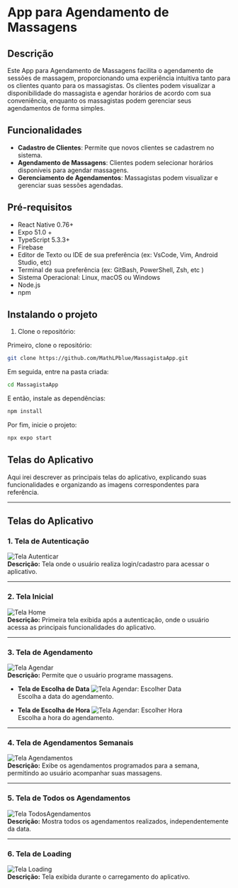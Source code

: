 # App para Agendamento de Massagens

## Descrição

Este App para Agendamento de Massagens facilita o agendamento de sessões de massagem, proporcionando uma experiência intuitiva tanto para os clientes quanto para os massagistas. Os clientes podem visualizar a disponibilidade do massagista e agendar horários de acordo com sua conveniência, enquanto os massagistas podem gerenciar seus agendamentos de forma simples.

## Funcionalidades

- **Cadastro de Clientes**: Permite que novos clientes se cadastrem no sistema.
- **Agendamento de Massagens**: Clientes podem selecionar horários disponíveis para agendar massagens.
- **Gerenciamento de Agendamentos**: Massagistas podem visualizar e gerenciar suas sessões agendadas.  

## Pré-requisitos 

- React Native 0.76+
- Expo 51.0 +
- TypeScript 5.3.3+
- Firebase
- Editor de Texto ou IDE de sua preferência (ex: VsCode, Vim, Android Studio, etc)
- Terminal de sua preferência (ex: GitBash, PowerShell, Zsh, etc )
- Sistema Operacional: Linux, macOS ou Windows
- Node.js
- npm

## Instalando o projeto
1. Clone o repositório:

Primeiro, clone o repositório:
```bash
git clone https://github.com/MathLPblue/MassagistaApp.git
```
Em seguida, entre na pasta criada:
```bash
cd MassagistaApp
```
E então, instale as dependências:
```bash
npm install
```
Por fim, inicie o projeto:
```bash
npx expo start
```

## Telas do Aplicativo

Aqui irei descrever as principais telas do aplicativo, explicando suas funcionalidades e organizando as imagens correspondentes para referência.  

---

## Telas do Aplicativo

### 1. Tela de Autenticação
![Tela Autenticar](assets/screenshot/Autenticar.jpeg)  
**Descrição:** Tela onde o usuário realiza login/cadastro para acessar o aplicativo.  

---

### 2. Tela Inicial
![Tela Home](assets/screenshot/Home.jpeg)  
**Descrição:** Primeira tela exibida após a autenticação, onde o usuário acessa as principais funcionalidades do aplicativo.  

---

### 3. Tela de Agendamento
![Tela Agendar](assets/screenshot/Agendar.jpeg)  
**Descrição:** Permite que o usuário programe massagens.  

- **Tela de Escolha de Data**
  ![Tela Agendar: Escolher Data](assets/screenshot/AgendarData.jpeg)  
  Escolha a data do agendamento.  

- **Tela de Escolha de Hora**
  ![Tela Agendar: Escolher Hora](assets/screenshot/AgendarHora.jpeg)  
  Escolha a hora do agendamento.  

---

### 4. Tela de Agendamentos Semanais
![Tela Agendamentos](assets/screenshot/Agendados.jpeg)  
**Descrição:** Exibe os agendamentos programados para a semana, permitindo ao usuário acompanhar suas massagens.  

---

### 5. Tela de Todos os Agendamentos
![Tela TodosAgendamentos](assets/screenshot/TodosAgendados.jpeg)  
**Descrição:** Mostra todos os agendamentos realizados, independentemente da data.  

---

### 6. Tela de Loading
![Tela Loading](assets/screenshot/Loading.jpeg)  
**Descrição:** Tela exibida durante o carregamento do aplicativo.  
